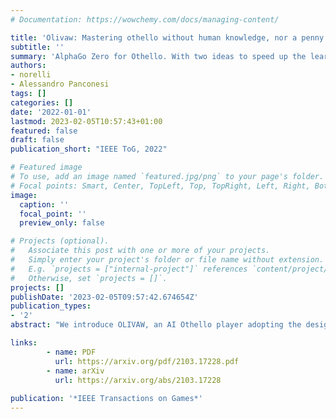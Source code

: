 ```yaml
---
# Documentation: https://wowchemy.com/docs/managing-content/

title: 'Olivaw: Mastering othello without human knowledge, nor a penny'
subtitle: ''
summary: 'AlphaGo Zero for Othello. With two ideas to speed up the learning, and tested in a live match against a former world champion.'
authors:
- norelli
- Alessandro Panconesi
tags: []
categories: []
date: '2022-01-01'
lastmod: 2023-02-05T10:57:43+01:00
featured: false
draft: false
publication_short: "IEEE ToG, 2022"

# Featured image
# To use, add an image named `featured.jpg/png` to your page's folder.
# Focal points: Smart, Center, TopLeft, Top, TopRight, Left, Right, BottomLeft, Bottom, BottomRight.
image:
  caption: ''
  focal_point: ''
  preview_only: false

# Projects (optional).
#   Associate this post with one or more of your projects.
#   Simply enter your project's folder or file name without extension.
#   E.g. `projects = ["internal-project"]` references `content/project/deep-learning/index.md`.
#   Otherwise, set `projects = []`.
projects: []
publishDate: '2023-02-05T09:57:42.674654Z'
publication_types:
- '2'
abstract: "We introduce OLIVAW, an AI Othello player adopting the design principles of the famous AlphaGo programs. The main motivation behind OLIVAW was to attain exceptional competence in a non-trivial board game at a tiny fraction of the cost of its illustrious predecessors. In this paper, we show how the AlphaGo Zero's paradigm can be successfully applied to the popular game of Othello using only commodity hardware and free cloud services. While being simpler than Chess or Go, Othello maintains a considerable search space and difficulty in evaluating board positions. To achieve this result, OLIVAW implements some improvements inspired by recent works to accelerate the standard AlphaGo Zero learning process. The main modification implies doubling the positions collected per game during the training phase, by including also positions not played but largely explored by the agent. We tested the strength of OLIVAW in three different ways: by pitting it against Edax, the strongest open-source Othello engine, by playing anonymous games on the web platform OthelloQuest, and finally in two in-person matches against top-notch human players: a national champion and a former world champion."

links:
        - name: PDF
          url: https://arxiv.org/pdf/2103.17228.pdf
        - name: arXiv
          url: https://arxiv.org/abs/2103.17228
        
publication: '*IEEE Transactions on Games*'
---
```

